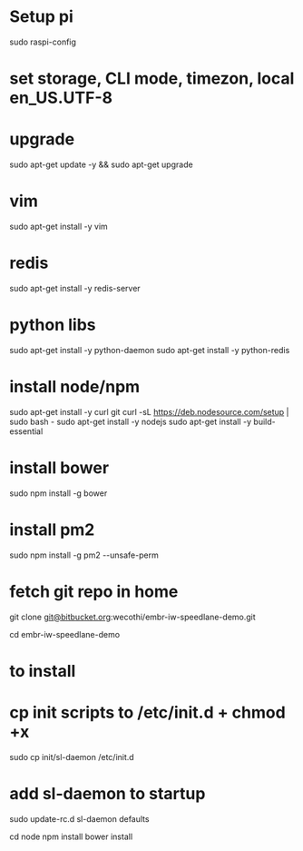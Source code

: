 # Setup pi
sudo raspi-config
# set storage, CLI mode, timezon, local en_US.UTF-8

# upgrade
sudo apt-get update -y && sudo apt-get upgrade

# vim
sudo apt-get install -y vim

# redis
sudo apt-get install -y redis-server

# python libs
sudo apt-get install -y python-daemon
sudo apt-get install -y python-redis

# install node/npm
sudo apt-get install -y curl git
curl -sL https://deb.nodesource.com/setup | sudo bash -
sudo apt-get install -y nodejs
sudo apt-get install -y build-essential

# install bower
sudo npm install -g bower

# install pm2
sudo npm install -g pm2 --unsafe-perm



# fetch git repo in home
git clone git@bitbucket.org:wecothi/embr-iw-speedlane-demo.git

cd embr-iw-speedlane-demo

# to install
# cp init scripts to /etc/init.d + chmod +x
sudo cp init/sl-daemon /etc/init.d

# add sl-daemon to startup
sudo update-rc.d sl-daemon defaults


cd node
npm install
bower install
